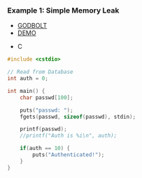 ### Example 1: Simple Memory Leak
- [GODBOLT](https://godbolt.org/z/beGf1Mn9a)
- [DEMO](https://github.com/luk6xff/luk6xff.github.io/tree/master/content/books/safe_secure_rust/src/memory_safety/format_string)
* C
```cpp
#include <cstdio>

// Read from Database
int auth = 0;

int main() {
    char passwd[100];

    puts("passwd: ");
    fgets(passwd, sizeof(passwd), stdin);

    printf(passwd);
    //printf("Auth is %i\n", auth);

    if(auth == 10) {
        puts("Authenticated!");
    }
}
```
